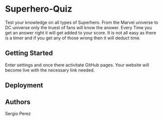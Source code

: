 # Superhero-Quiz

Test your knowledge on all types of Superhero. From the Marvel universe to DC universe only the truest of fans will know the answer. Every Time you get an answer right it will get added to your score. It is not all easy as there is a timer and if you get any of those wrong then it will deduct time.

## Getting Started
Enter settings and once there activitate GitHub pages. Your website will become live with the necessary link needed.

## Deployment

## Authors
Sergio Perez
